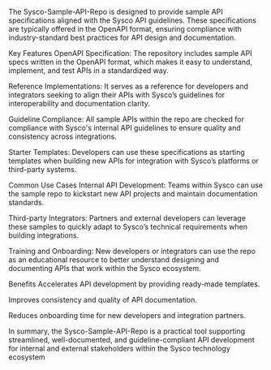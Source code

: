 The Sysco-Sample-API-Repo is designed to provide sample API specifications aligned with the Sysco API guidelines. These specifications are typically offered in the OpenAPI format, ensuring compliance with industry-standard best practices for API design and documentation.

Key Features
OpenAPI Specification: The repository includes sample API specs written in the OpenAPI format, which makes it easy to understand, implement, and test APIs in a standardized way.

Reference Implementations: It serves as a reference for developers and integrators seeking to align their APIs with Sysco’s guidelines for interoperability and documentation clarity.

Guideline Compliance: All sample APIs within the repo are checked for compliance with Sysco's internal API guidelines to ensure quality and consistency across integrations.

Starter Templates: Developers can use these specifications as starting templates when building new APIs for integration with Sysco’s platforms or third-party systems.

Common Use Cases
Internal API Development: Teams within Sysco can use the sample repo to kickstart new API projects and maintain documentation standards.

Third-party Integrators: Partners and external developers can leverage these samples to quickly adapt to Sysco’s technical requirements when building integrations.

Training and Onboarding: New developers or integrators can use the repo as an educational resource to better understand designing and documenting APIs that work within the Sysco ecosystem.

Benefits
Accelerates API development by providing ready-made templates.

Improves consistency and quality of API documentation.

Reduces onboarding time for new developers and integration partners.

In summary, the Sysco-Sample-API-Repo is a practical tool supporting streamlined, well-documented, and guideline-compliant API development for internal and external stakeholders within the Sysco technology ecosystem

